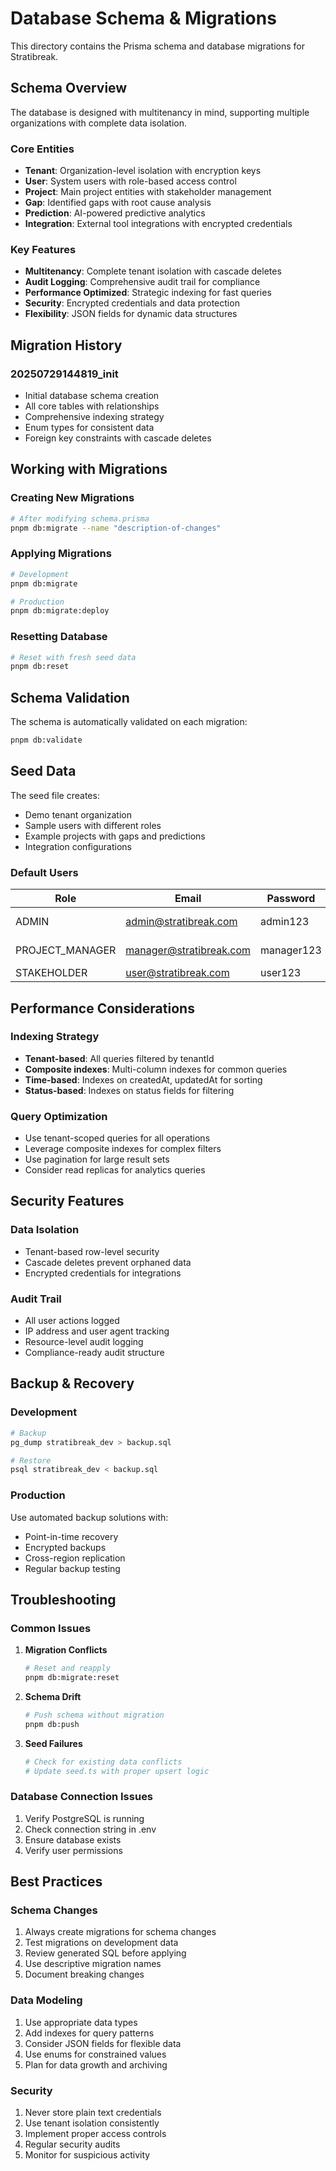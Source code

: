 # Database Schema & Migrations

This directory contains the Prisma schema and database migrations for Stratibreak.

## Schema Overview

The database is designed with multitenancy in mind, supporting multiple organizations with complete data isolation.

### Core Entities

- **Tenant**: Organization-level isolation with encryption keys
- **User**: System users with role-based access control
- **Project**: Main project entities with stakeholder management
- **Gap**: Identified gaps with root cause analysis
- **Prediction**: AI-powered predictive analytics
- **Integration**: External tool integrations with encrypted credentials

### Key Features

- **Multitenancy**: Complete tenant isolation with cascade deletes
- **Audit Logging**: Comprehensive audit trail for compliance
- **Performance Optimized**: Strategic indexing for fast queries
- **Security**: Encrypted credentials and data protection
- **Flexibility**: JSON fields for dynamic data structures

## Migration History

### 20250729144819_init

- Initial database schema creation
- All core tables with relationships
- Comprehensive indexing strategy
- Enum types for consistent data
- Foreign key constraints with cascade deletes

## Working with Migrations

### Creating New Migrations

```bash
# After modifying schema.prisma
pnpm db:migrate --name "description-of-changes"
```

### Applying Migrations

```bash
# Development
pnpm db:migrate

# Production
pnpm db:migrate:deploy
```

### Resetting Database

```bash
# Reset with fresh seed data
pnpm db:reset
```

## Schema Validation

The schema is automatically validated on each migration:

```bash
pnpm db:validate
```

## Seed Data

The seed file creates:

- Demo tenant organization
- Sample users with different roles
- Example projects with gaps and predictions
- Integration configurations

### Default Users

| Role            | Email                   | Password   | Description          |
| --------------- | ----------------------- | ---------- | -------------------- |
| ADMIN           | admin@stratibreak.com   | admin123   | System administrator |
| PROJECT_MANAGER | manager@stratibreak.com | manager123 | Project manager      |
| STAKEHOLDER     | user@stratibreak.com    | user123    | Regular user         |

## Performance Considerations

### Indexing Strategy

- **Tenant-based**: All queries filtered by tenantId
- **Composite indexes**: Multi-column indexes for common queries
- **Time-based**: Indexes on createdAt, updatedAt for sorting
- **Status-based**: Indexes on status fields for filtering

### Query Optimization

- Use tenant-scoped queries for all operations
- Leverage composite indexes for complex filters
- Use pagination for large result sets
- Consider read replicas for analytics queries

## Security Features

### Data Isolation

- Tenant-based row-level security
- Cascade deletes prevent orphaned data
- Encrypted credentials for integrations

### Audit Trail

- All user actions logged
- IP address and user agent tracking
- Resource-level audit logging
- Compliance-ready audit structure

## Backup & Recovery

### Development

```bash
# Backup
pg_dump stratibreak_dev > backup.sql

# Restore
psql stratibreak_dev < backup.sql
```

### Production

Use automated backup solutions with:

- Point-in-time recovery
- Encrypted backups
- Cross-region replication
- Regular backup testing

## Troubleshooting

### Common Issues

1. **Migration Conflicts**

   ```bash
   # Reset and reapply
   pnpm db:migrate:reset
   ```

2. **Schema Drift**

   ```bash
   # Push schema without migration
   pnpm db:push
   ```

3. **Seed Failures**
   ```bash
   # Check for existing data conflicts
   # Update seed.ts with proper upsert logic
   ```

### Database Connection Issues

1. Verify PostgreSQL is running
2. Check connection string in .env
3. Ensure database exists
4. Verify user permissions

## Best Practices

### Schema Changes

1. Always create migrations for schema changes
2. Test migrations on development data
3. Review generated SQL before applying
4. Use descriptive migration names
5. Document breaking changes

### Data Modeling

1. Use appropriate data types
2. Add indexes for query patterns
3. Consider JSON fields for flexible data
4. Use enums for constrained values
5. Plan for data growth and archiving

### Security

1. Never store plain text credentials
2. Use tenant isolation consistently
3. Implement proper access controls
4. Regular security audits
5. Monitor for suspicious activity

